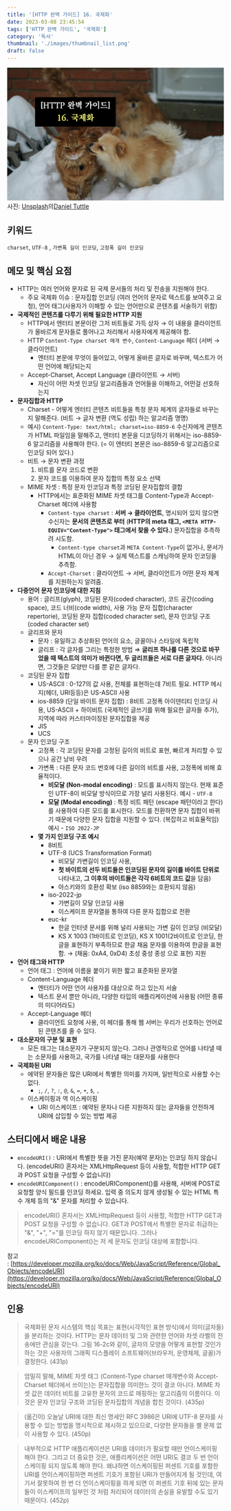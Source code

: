 ```yaml
---
title: '[HTTP 완벽 가이드] 16. 국제화'
date: 2023-03-08 23:45:54
tags: ['HTTP 완벽 가이드', '국제화']
category: '독서'
thumbnail: './images/thumbnail_list.png'
draft: false
---
```


<div class="unsplash-wrapper">
<img class="unsplash-thumbnail-image" alt="thumbnail" src="./images/thumbnail.png" />
<div class="unsplash-author">
사진: <a href="https://unsplash.com/ko/%EC%82%AC%EC%A7%84/khAuelKVnRg?utm_source=unsplash&utm_medium=referral&utm_content=creditCopyText">Unsplash</a>의<a href="https://unsplash.com/@danieltuttle?utm_source=unsplash&utm_medium=referral&utm_content=creditCopyText">Daniel Tuttle</a>

</div>
</div>

## 키워드

`charset`, `UTF-8` , `가변폭 길이 인코딩`, `고정폭 길이 인코딩`

## 메모 및 핵심 요점

- HTTP는 여러 언어와 문자로 된 국제 문서들의 처리 및 전송을 지원해야 한다.
  - 주요 국제화 이슈 : 문자집합 인코딩 (여러 언어의 문자로 텍스트를 보여주고 요청), 언어 태그(사용자가 이해할 수 있는 언어만으로 콘텐츠를 서술하기 위함)
- **국제적인 콘텐츠를 다루기 위해 필요한 HTTP 지원**
  - HTTP에서 엔터티 본문이란 그저 비트들로 가득 상자 → 이 내용을 클라이언트가 올바르게 문자들로 풀어나고 처리해서 사용자에게 제공해야 함.
  - HTTP `Content-Type charset 매개 변수`, `Content-Language` 헤더 (서버 → 클라이언트)
    - 엔터티 본문에 무엇이 들어있고, 어떻게 올바른 글자로 바꾸며, 텍스트가 어떤 언어에 해당되는지
  - Accept-Charset, Accept Language (클라이언트 → 서버)
    - 자신이 어떤 차셋 인코딩 알고리즘들과 언어들을 이해하고, 어떤걸 선호하는지
- **문자집합과 HTTP**
  - Charset - 어떻게 엔터티 콘텐츠 비트들을 특정 문자 체계의 글자들로 바꾸는지 말해준다. (비트 → 글자 변환 (역도 성립) 하는 알고리즘 명명)
  - 예시) `Content-Type: text/html; charset=iso-8859-6` 수신자에게 콘텐츠가 HTML 파일임을 말해주고, 엔터티 본문을 디코딩하기 위해서는 iso-8859-6 알고리즘을 사용해야 한다. (= 이 엔터티 본문은 iso-8859-6 알고리즘으로 인코딩 되어 있다.)
  - 비트 → 문자 변환 과정
    1. 비트를 문자 코드로 변환
    2. 문자 코드를 이용하여 문자 집합의 특정 요소 선택
  - MIME 차셋 : 특정 문자 인코딩과 특정 코딩된 문자집합의 결합
    - HTTP에서는 표준화된 MIME 차셋 태그를 Content-Type과 Accept-Charset 헤더에 사용함
      - `Content-type charset` : **서버 → 클라이언트**, 명시되어 있지 않으면 수신자는 **문서의 콘텐츠로 부터** (**HTTP의 meta 태그, `<META HTTP-EQUIV="Content-Type">` 태그에서 찾을 수 있다.**) 문자집합을 추측하려 시도함.
        - `Content-type charset`과 `META Content-Type`이 없거나, 문서가 HTML이 아닌 경우 → 실제 텍스트를 스캐닝하여 문자 인코딩을 추측함.
      - `Accept-Charset` : 클라이언트 → 서버, 클라이언트가 어떤 문자 체계를 지원하는지 알려줌.
- **다중언어 문자 인코딩에 대한 지침**
  - 용어 : 글리프(glyph), 코딩된 문자(coded character), 코드 공간(coding space), 코드 너비(code width), 사용 가능 문자 집합(character repertorie), 코딩된 문자 집합(coded character set), 문자 인코딩 구조(coded character set)
  - 글리프와 문자
    - 문자 : 유일하고 추상화된 언어의 요소, 글꼴이나 스타일에 독립적
    - 글리프 : 각 글자를 그리는 특정한 방법
      ⇒ **글리프 하나를 다른 것으로 바꾸었을 때 텍스트의 의미가 바뀐다면, 두 글리프들은 서로 다른 글자다.** 아니라면, 그것들은 모양만 다를 뿐 같은 글자다.
  - 코딩된 문자 집합
    - US-ASCII : 0-127의 값 사용, 전체를 표현하는데 7비트 필요. HTTP 메시지(헤더, URI등등)은 US-ASCII 사용
    - ios-8859 (단일 바이트 문자 집합) : 8비트 고정폭 아이덴티티 인코딩 사용, US-ASCII + 하이비트 (국제적인 글쓰기를 위해 필요한 글자들 추가), 지역에 따라 커스터마이징된 문자집합을 제공
    - JIS
    - UCS
  - 문자 인코딩 구조
    - 고정폭 : 각 코딩된 문자를 고정된 길이의 비트로 표현, 빠르게 처리할 수 있으나 공간 낭비 우려
    - 가변폭 : 다른 문자 코드 번호에 다른 길이의 비트를 사용, 고정폭에 비해 효율적이다.
      - **비모달 (Non-modal encoding)** : 모드를 표시하지 않는다. 현재 표준인 UTF-8이 비모달 방식이므로 가장 널리 사용된다.
        예시 - `UTF-8`
      - **모달 (Modal encoding)** : 특정 비트 패턴 (escape 패턴이라고 한다)를 사용하여 다른 모드를 표시한다. 모드를 전환하면 문자 집합이 바뀌기 때문에 다양한 문자 집합을 지원할 수 있다. (복잡하고 비효율적임)
        예시 - `ISO 2022-JP`
    - **몇 가지 인코딩 구조 예시**
      - 8비트
      - UTF-8 (UCS Transformation Format)
        - 비모달 가변길이 인코딩 사용,
        - **첫 바이트의 선두 비트들은 인코딩된 문자의 길이를 바이트 단위로** 나타내고, **그 이후의 바이트들은 각각 6비트의 코드 값**을 담음)
        - 아스키와의 호환성 확보 (iso 8859와는 호환되지 않음)
      - iso-2022-jp
        - 가변길이 모달 인코딩 사용
        - 이스케이프 문자열을 통하여 다른 문자 집합으로 전환
      - euc-kr
        - 한글 인터넷 문서를 위해 널리 사용되는 가변 길이 인코딩 (비모달)
        - KS X 1003 (1바이트로 인코딩), KS X 1001(2바이트로 인코딩, 한글을 표현하기 부족하므로 한글 채움 문자를 이용하여 한글을 표현함. → (채움: 0xA4, 0xD4) 초성 중성 종성 으로 표현) 지원
- **언어 태그와 HTTP**
  - 언어 태그 : 언어에 이름을 붙이기 위한 짧고 표준화된 문자열
  - Content-Language 헤더
    - 엔터티가 어떤 언어 사용자를 대상으로 하고 있는지 서술
    - 텍스트 문서 뿐만 아니라, 다양한 타입의 애플리케이션에 사용됨 (어떤 종류의 미디어라도)
  - Accept-Language 헤더
    - 클라이언트 요청에 사용, 이 헤더를 통해 웹 서버는 우리가 선호하는 언어로된 콘텐츠를 줄 수 있다.
- **대소문자의 구분 및 표현**
  - 모든 태그는 대소문자가 구분되지 않는다. 그러나 관영적으로 언어를 나타낼 때는 소문자를 사용하고, 국가를 나타낼 때는 대문자를 사용한다
- **국제화된 URI**
  - 에약된 문자들은 많은 URI에서 특별한 의미를 가지며, 일반적으로 사용할 수는 없다.
    - `;`, `/`, `?`, `:`, `@`, `&`, `=`, `+`, `$`, `,`
  - 이스케이핑과 역 이스케이핑
    - URI 이스케이프 : 예약된 문자나 다른 지원하지 않는 글자들을 안전하게 URI에 삽입할 수 있는 방법 제공

## 스터디에서 배운 내용

- `encodeURI()` : URI에서 특별한 뜻을 가진 문자(예약 문자)는 인코딩 하지 않습니다. (encodeURI() 혼자서는 XMLHttpRequest 등이 사용할, 적합한 HTTP GET과 POST 요청을 구성할 수 없습니다)
- `encodeURIComponent()` : encodeURIComponent()를 사용해, 서버에 POST로 요청할 양식 필드를 인코딩 하세요. 입력 중 의도치 않게 생성될 수 있는 HTML 특수 개체 등의 "&" 문자를 처리할 수 있습니다.

> encodeURI() 혼자서는 XMLHttpRequest 등이 사용할, 적합한 HTTP GET과 POST 요청을 구성할 수 없습니다. GET과 POST에서 특별한 문자로 취급하는 "&", "+", "="를 인코딩 하지 않기 때문입니다. 그러나 encodeURIComponent()는 저 세 문자도 인코딩 대상에 포함합니다.

참고 : [https://developer.mozilla.org/ko/docs/Web/JavaScript/Reference/Global_Objects/encodeURI](https://developer.mozilla.org/ko/docs/Web/JavaScript/Reference/Global_Objects/encodeURI)

## 인용

> 국제화된 문자 시스템의 핵심 목표는 표현(시각적인 표현 방식)에서 의미(글자들)을 분리하는 것이다. HTTP는 문자 데이터 및 그와 관련한 언어와 차셋 라벨의 전송에만 관심을 갖는다. 그림 16-2c와 같이, 글자의 모양을 어떻게 표현할 것인가 하는 것은 사용자의 그래픽 디스플레이 소프트웨어(브라우저, 운영체제, 글꼴)가 결정한다. (431p)

> 엄밀히 말해, MIME 차셋 태그 (Content-Type charset 매개변수와 Accept-Charset 헤더에서 쓰이는)는 문자집합을 의미한느 것이 결코 아니다. MIME 차셋 값은 데이터 비트를 고유한 문자의 코드로 매핑하는 알고리즘의 이름이다. 이것은 문자 인코딩 구조와 코딩된 문자집합의 개념을 합친 것이다. (435p)

> (옮긴이) 오늘날 URI에 대한 최신 명세인 RFC 3986은 URI에 UTF-8 문자를 사용할 수 있는 방법을 명시적으로 제시하고 있으므로, 다양한 문자들을 별 문제 없이 사용할 수 있다. (450p)

> 내부적으로 HTTP 애플리케이션은 URI를 데이터가 필요할 때만 언이스케이핑 해야 한다. 그리고 더 중요한 것은, 애플리케이션은 어떤 URI도 결코 두 번 언이스케이핑 되지 않도록 해야 한다. 왜냐하면 이스케이핑된 퍼센트 기호를 포함한 URI를 언이스케이핑하면 퍼센트 기호가 포함된 URI가 만들어지게 될 것인데, 여기서 잘못하여 한 번 더 언이스케이핑을 하게 되면 이 퍼센트 기호 뒤에 있는 문자들이 이스케이프의 일부인 것 처럼 처리되어 데이터의 손실을 유발할 수도 있기 때문이다. (452p)
